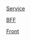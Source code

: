 [Service](./currency-server/README.md)

[BFF](./currency-bff/README.md)

[Front](./currency-front/README.md)